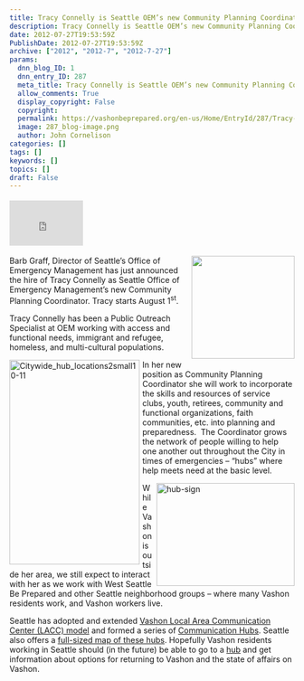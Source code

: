 ```yaml
---
title: Tracy Connelly is Seattle OEM’s new Community Planning Coordinator
description: Tracy Connelly is Seattle OEM’s new Community Planning Coordinator
date: 2012-07-27T19:53:59Z
PublishDate: 2012-07-27T19:53:59Z
archive: ["2012", "2012-7", "2012-7-27"]
params:
  dnn_blog_ID: 1
  dnn_entry_ID: 287
  meta_title: Tracy Connelly is Seattle OEM’s new Community Planning Coordinator
  allow_comments: True
  display_copyright: False
  copyright:
  permalink: https://vashonbeprepared.org/en-us/Home/EntryId/287/Tracy-Connelly-is-Seattle-OEM-rsquo-s-new-Community-Planning-Coordinator
  image: 287_blog-image.png
  author: John Cornelison
categories: []
tags: []
keywords: []
topics: []
draft: False
---
```


<div class="wlWriterHeaderFooter" style="float:none; margin:0px; padding:4px 0px 4px 0px;"><iframe src="http://www.facebook.com/widgets/like.php?href=http://vashonbeprepared.org/News/Blogs/VashonPreparedness/tabid/164/EntryId/287/Tracy-Connelly-is-Seattle-OEM-rsquo-s-new-Community-Planning-Coordinator.aspx" scrolling="no" frameborder="0" style="border:none; width:130px; height:80px"></iframe></div><p><img style="margin: 0px 0px 5px 5px; display: inline; float: right" align="right" src="http://m4.licdn.com/media/p/4/000/179/005/1a1cbcc.jpg" width="182" height="182" /></p>  <p>Barb Graff, Director of Seattle’s Office of Emergency Management has just announced the hire of Tracy Connelly as Seattle Office of Emergency Management’s new Community Planning Coordinator. Tracy starts August 1<sup>st</sup>.</p>  <p>Tracy Connelly has been a Public Outreach Specialist at OEM working with access and functional needs, immigrant and refugee, homeless, and multi-cultural populations. </p>  <p><a href="./images/287/Windows-Live-Writer-b62dac7c74e8_A888-Citywide_hub_locations2small10-11_2.png"><img style="background-image: none; border-bottom: 0px; border-left: 0px; margin: 0px 5px 5px 0px; padding-left: 0px; padding-right: 0px; display: inline; float: left; border-top: 0px; border-right: 0px; padding-top: 0px" title="Citywide_hub_locations2small10-11" border="0" alt="Citywide_hub_locations2small10-11" align="left" src="./images/287/Windows-Live-Writer-b62dac7c74e8_A888-Citywide_hub_locations2small10-11_thumb.png" width="230" height="362" /></a>In her new position as Community Planning Coordinator she will work to incorporate the skills and resources of service clubs, youth, retirees, community and functional organizations, faith communities, etc. into planning and preparedness.&#160; The Coordinator grows the network of people willing to help one another out throughout the City in times of emergencies – “hubs” where help meets need at the basic level.</p>  <p><a href="./images/287/Windows-Live-Writer-b62dac7c74e8_A888-hub-sign_2.jpg"><img style="background-image: none; border-bottom: 0px; border-left: 0px; margin: 0px 0px 5px 5px; padding-left: 0px; padding-right: 0px; display: inline; float: right; border-top: 0px; border-right: 0px; padding-top: 0px" title="hub-sign" border="0" alt="hub-sign" align="right" src="./images/287/Windows-Live-Writer-b62dac7c74e8_A888-hub-sign_thumb.jpg" width="244" height="182" /></a>While Vashon is outside her area, we still expect to interact with her as we work with West Seattle Be Prepared and other Seattle neighborhood groups – where many Vashon residents work, and Vashon workers live.</p>  <p>Seattle has adopted and extended <a href="/Partners/VMIRC/LACC.aspx" target="_blank">Vashon Local Area Communication Center (LACC) model</a> and formed a series of <a href="http://westseattle.bepreparedseattle.info/site/page3.aspx" target="_blank">Communication Hubs</a>. Seattle also offers a <a href="http://www.seattle.gov/emergency/prepare/neighborhood/documents/Citywide_hub_locations2small10-11.pdf" target="_blank">full-sized map of these hubs</a>. Hopefully Vashon residents working in Seattle should (in the future) be able to go to a <a href="http://thelaurelhurstblog.blogspot.com/2012/05/northeast-seattle-emergency-prep.html" target="_blank">hub</a> and get information about options for returning to Vashon and the state of affairs on Vashon.</p>

